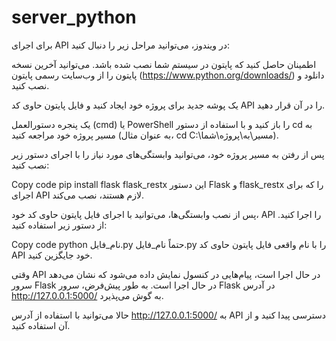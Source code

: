 # server_python

برای اجرای API در ویندوز، می‌توانید مراحل زیر را دنبال کنید:

اطمینان حاصل کنید که پایتون در سیستم شما نصب شده باشد. می‌توانید آخرین نسخه پایتون را از وب‌سایت رسمی پایتون (https://www.python.org/downloads/) دانلود و نصب کنید.

یک پوشه جدید برای پروژه خود ایجاد کنید و فایل پایتون حاوی کد API را در آن قرار دهید.

یک پنجره دستورالعمل (cmd) یا PowerShell را باز کنید و با استفاده از دستور cd به مسیر پروژه خود مراجعه کنید (به عنوان مثال، cd C:\مسیر\به\پروژه\شما).

پس از رفتن به مسیر پروژه خود، می‌توانید وابستگی‌های مورد نیاز را با اجرای دستور زیر نصب کنید:

Copy code
pip install flask flask_restx
این دستور Flask و flask_restx را که برای اجرای API لازم هستند، نصب می‌کند.

پس از نصب وابستگی‌ها، می‌توانید با اجرای فایل پایتون حاوی کد خود، API را اجرا کنید. از دستور زیر استفاده کنید:

Copy code
python نام_فایل.py
حتماً نام_فایل.py را با نام واقعی فایل پایتون حاوی کد API خود جایگزین کنید.

وقتی API در حال اجرا است، پیام‌هایی در کنسول نمایش داده می‌شود که نشان می‌دهد سرور Flask در حال اجرا است. به طور پیش‌فرض، سرور Flask در آدرس http://127.0.0.1:5000/ به گوش می‌پذیرد.

حالا می‌توانید با استفاده از آدرس http://127.0.0.1:5000/ به API دسترسی پیدا کنید و از آن استفاده کنید.